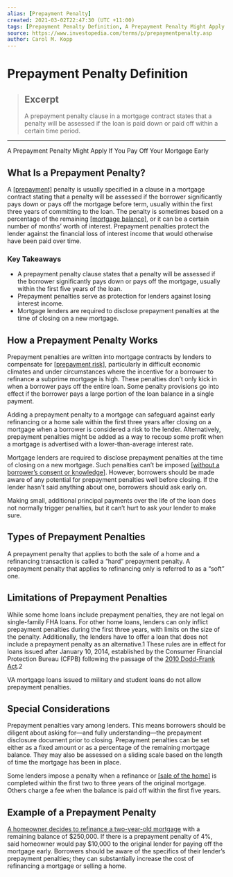 ```yaml
---
alias: [Prepayment Penalty]
created: 2021-03-02T22:47:30 (UTC +11:00)
tags: [Prepayment Penalty Definition, A Prepayment Penalty Might Apply If You Pay Off Your Mortgage Early]
source: https://www.investopedia.com/terms/p/prepaymentpenalty.asp
author: Carol M. Kopp
---
```


# Prepayment Penalty Definition

> ## Excerpt
> A prepayment penalty clause in a mortgage contract states that a penalty will be assessed if the loan is paid down or paid off within a certain time period.

---

A Prepayment Penalty Might Apply If You Pay Off Your Mortgage Early
## What Is a Prepayment Penalty?

A [[prepayment]](https://www.investopedia.com/terms/p/prepayment.asp) penalty is usually specified in a clause in a mortgage contract stating that a penalty will be assessed if the borrower significantly pays down or pays off the mortgage before term, usually within the first three years of committing to the loan. The penalty is sometimes based on a percentage of the remaining [[mortgage balance]](https://www.investopedia.com/mortgage/mortgage-rates/payment-structure/), or it can be a certain number of months’ worth of interest. Prepayment penalties protect the lender against the financial loss of interest income that would otherwise have been paid over time.

### Key Takeaways

-   A prepayment penalty clause states that a penalty will be assessed if the borrower significantly pays down or pays off the mortgage, usually within the first five years of the loan.
-   Prepayment penalties serve as protection for lenders against losing interest income.
-   Mortgage lenders are required to disclose prepayment penalties at the time of closing on a new mortgage.

## How a Prepayment Penalty Works

Prepayment penalties are written into mortgage contracts by lenders to compensate for [[prepayment risk]](https://www.investopedia.com/terms/p/prepaymentrisk.asp), particularly in difficult economic climates and under circumstances where the incentive for a borrower to refinance a subprime mortgage is high. These penalties don’t only kick in when a borrower pays off the entire loan. Some penalty provisions go into effect if the borrower pays a large portion of the loan balance in a single payment.

Adding a prepayment penalty to a mortgage can safeguard against early refinancing or a home sale within the first three years after closing on a mortgage when a borrower is considered a risk to the lender. Alternatively, prepayment penalties might be added as a way to recoup some profit when a mortgage is advertised with a lower-than-average interest rate.

Mortgage lenders are required to disclose prepayment penalties at the time of closing on a new mortgage. Such penalties can’t be imposed [[without a borrower’s consent or knowledge]](https://www.consumerfinance.gov/ask-cfpb/what-is-a-prepayment-penalty-en-1957/). However, borrowers should be made aware of any potential for prepayment penalties well before closing. If the lender hasn’t said anything about one, borrowers should ask early on.

Making small, additional principal payments over the life of the loan does not normally trigger penalties, but it can’t hurt to ask your lender to make sure.

## Types of Prepayment Penalties

A prepayment penalty that applies to both the sale of a home and a refinancing transaction is called a “hard” prepayment penalty. A prepayment penalty that applies to refinancing only is referred to as a “soft” one.

## Limitations of Prepayment Penalties

While some home loans include prepayment penalties, they are not legal on single-family FHA loans. For other home loans, lenders can only inflict prepayment penalties during the first three years, with limits on the size of the penalty. Additionally, the lenders have to offer a loan that does not include a prepayment penalty as an alternative.1 These rules are in effect for loans issued after January 10, 2014, established by the Consumer Financial Protection Bureau (CFPB) following the passage of the [2010 Dodd-Frank Act](https://www.investopedia.com/terms/d/dodd-frank-financial-regulatory-reform-bill.asp).2

VA mortgage loans issued to military and student loans do not allow prepayment penalties.

## Special Considerations

Prepayment penalties vary among lenders. This means borrowers should be diligent about asking for—and fully understanding—the prepayment disclosure document prior to closing. Prepayment penalties can be set either as a fixed amount or as a percentage of the remaining mortgage balance. They may also be assessed on a sliding scale based on the length of time the mortgage has been in place.

Some lenders impose a penalty when a refinance or [[sale of the home]](https://www.investopedia.com/articles/mortgages-real-estate/08/home-seller-mistakes-selling-house.asp) is completed within the first two to three years of the original mortgage. Others charge a fee when the balance is paid off within the first five years.

## Example of a Prepayment Penalty

[A homeowner decides to refinance a two-year-old mortgage](https://www.investopedia.com/ask/answers/09/refinancing-mortgage.asp) with a remaining balance of $250,000. If there is a prepayment penalty of 4%, said homeowner would pay $10,000 to the original lender for paying off the mortgage early. Borrowers should be aware of the specifics of their lender’s prepayment penalties; they can substantially increase the cost of refinancing a mortgage or selling a home.
